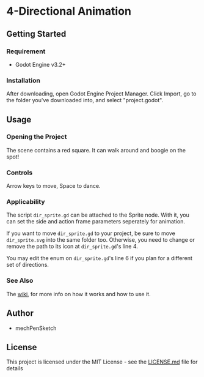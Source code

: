 # 4-Directional Animation

## Getting Started
### Requirement
* Godot Engine v3.2+

### Installation
After downloading, open Godot Engine Project Manager. Click Import, go to the folder you've downloaded into, and select "project.godot".

## Usage
### Opening the Project
The scene contains a red square. It can walk around and boogie on the spot!

### Controls
Arrow keys to move, Space to dance.

### Applicability
The script `dir_sprite.gd` can be attached to the Sprite node. With it, you can set the side and action frame parameters seperately for animation.

If you want to move `dir_sprite.gd` to your project, be sure to move `dir_sprite.svg` into the same folder too. Otherwise, you need to change or remove the path to its icon at `dir_sprite.gd`'s line 4.

You may edit the enum on `dir_sprite.gd`'s line 6 if you plan for a different set of directions.

### See Also
The [wiki](https://github.com/mechPenSketch/4-dir_Anim/wiki), for more info on how it works and how to use it.

## Author
* mechPenSketch

## License
This project is licensed under the MIT License - see the [LICENSE.md](LICENSE.md) file for details
